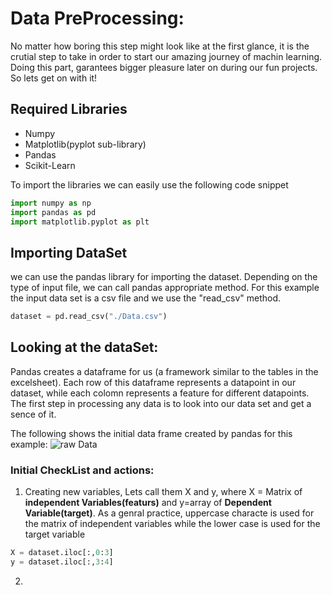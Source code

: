 # Data PreProcessing:
No matter how boring this step might look like at the first glance, it is the crutial step to take in order to start our amazing journey of machin learning. Doing this part, garantees bigger pleasure later on during our fun projects.
So lets get on with it!

## Required Libraries
- Numpy 
- Matplotlib(pyplot sub-library)
- Pandas
- Scikit-Learn

To import the libraries we can easily use the following code snippet

```python
import numpy as np
import pandas as pd
import matplotlib.pyplot as plt
```

## Importing DataSet
we can use the pandas library for importing the dataset. Depending on the type of input file, we can call pandas appropriate method.
For this example the input data set is a csv file and we use the "read_csv" method.
```python
dataset = pd.read_csv("./Data.csv")
```

## Looking at the dataSet:
Pandas creates a dataframe for us (a framework similar to the tables in the excelsheet). Each row of this dataframe represents a datapoint in our dataset, while each colomn represents a feature for different datapoints.
The first step in processing any data is to look into our data set and get a sence of it. 

The following shows the initial data frame created by pandas for this example:
![raw Data](pics/rawData.png')

### Initial CheckList and actions:
1. Creating new variables, Lets call them X and y, where X = Matrix of **independent Variables(featurs)** and y=array of **Dependent Variable(target)**. As a genral practice, uppercase characte is used for the matrix of independent variables while the lower case is used for the target variable

```python
X = dataset.iloc[:,0:3]
y = dataset.iloc[:,3:4]
```
2. 
